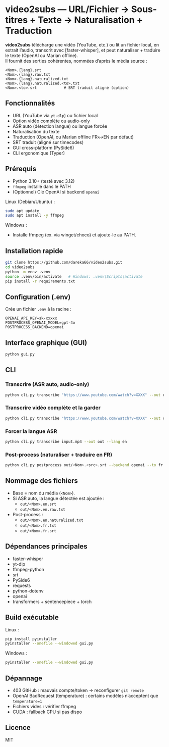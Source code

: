 # video2subs — URL/Fichier → Sous-titres + Texte → Naturalisation + Traduction

**video2subs** télécharge une vidéo (YouTube, etc.) ou lit un fichier local, en extrait l’audio, transcrit avec [faster-whisper], et peut naturaliser + traduire le texte (OpenAI ou Marian offline).  
Il fournit des sorties cohérentes, nommées d’après le média source :
```
<Nom>.{lang}.srt
<Nom>.{lang}.raw.txt
<Nom>.{lang}.naturalized.txt
<Nom>.{lang}.naturalized.<to>.txt
<Nom>.<to>.srt            # SRT traduit aligné (option)
```

## Fonctionnalités
- URL (YouTube via `yt-dlp`) ou fichier local
- Option vidéo complète ou audio-only
- ASR auto (détection langue) ou langue forcée
- Naturalisation du texte
- Traduction (OpenAI, ou Marian offline FR↔EN par défaut)
- SRT traduit (aligné sur timecodes)
- GUI cross-platform (PySide6)
- CLI ergonomique (Typer)

## Prérequis
- Python 3.10+ (testé avec 3.12)
- `ffmpeg` installé dans le PATH
- (Optionnel) Clé OpenAI si backend `openai`

Linux (Debian/Ubuntu) :
```bash
sudo apt update
sudo apt install -y ffmpeg
```

Windows :
- Installe ffmpeg (ex. via winget/choco) et ajoute-le au PATH.

## Installation rapide
```bash
git clone https://github.com/dareka66/video2subs.git
cd video2subs
python -m venv .venv
source .venv/bin/activate   # Windows: .venv\Scripts\activate
pip install -r requirements.txt
```

## Configuration (.env)
Crée un fichier `.env` à la racine :
```env
OPENAI_API_KEY=sk-xxxxx
POSTPROCESS_OPENAI_MODEL=gpt-4o
POSTPROCESS_BACKEND=openai
```

## Interface graphique (GUI)
```bash
python gui.py
```

## CLI
### Transcrire (ASR auto, audio-only)
```bash
python cli.py transcribe "https://www.youtube.com/watch?v=XXXX" --out out
```

### Transcrire vidéo complète et la garder
```bash
python cli.py transcribe "https://www.youtube.com/watch?v=XXXX" --out out --download-video --save-media
```

### Forcer la langue ASR
```bash
python cli.py transcribe input.mp4 --out out --lang en
```

### Post-process (naturaliser + traduire en FR)
```bash
python cli.py postprocess out/<Nom>.<src>.srt --backend openai --to fr
```

## Nommage des fichiers
- Base = nom du média (`<Nom>`).
- Si ASR auto, la langue détectée est ajoutée :
  - `out/<Nom>.en.srt`
  - `out/<Nom>.en.raw.txt`
- Post-process :
  - `out/<Nom>.en.naturalized.txt`
  - `out/<Nom>.fr.txt`
  - `out/<Nom>.fr.srt`

## Dépendances principales
- faster-whisper
- yt-dlp
- ffmpeg-python
- srt
- PySide6
- requests
- python-dotenv
- openai
- transformers + sentencepiece + torch

## Build exécutable
Linux :
```bash
pip install pyinstaller
pyinstaller --onefile --windowed gui.py
```

Windows :
```bash
pyinstaller --onefile --windowed gui.py
```

## Dépannage
- 403 GitHub : mauvais compte/token → reconfigurer `git remote`
- OpenAI BadRequest (temperature) : certains modèles n’acceptent que `temperature=1`
- Fichiers vides : vérifier ffmpeg
- CUDA : fallback CPU si pas dispo

## Licence
MIT
